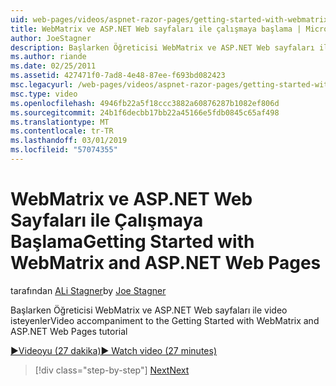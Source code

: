 ```yaml
---
uid: web-pages/videos/aspnet-razor-pages/getting-started-with-webmatrix-and-aspnet-web-pages
title: WebMatrix ve ASP.NET Web sayfaları ile çalışmaya başlama | Microsoft Docs
author: JoeStagner
description: Başlarken Öğreticisi WebMatrix ve ASP.NET Web sayfaları ile video isteyenler
ms.author: riande
ms.date: 02/25/2011
ms.assetid: 427471f0-7ad8-4e48-87ee-f693bd082423
msc.legacyurl: /web-pages/videos/aspnet-razor-pages/getting-started-with-webmatrix-and-aspnet-web-pages
msc.type: video
ms.openlocfilehash: 4946fb22a5f18ccc3882a60876287b1082ef806d
ms.sourcegitcommit: 24b1f6decbb17bb22a45166e5fdb0845c65af498
ms.translationtype: MT
ms.contentlocale: tr-TR
ms.lasthandoff: 03/01/2019
ms.locfileid: "57074355"
---
```

<a name="getting-started-with-webmatrix-and-aspnet-web-pages"></a><span data-ttu-id="6e1a5-103">WebMatrix ve ASP.NET Web Sayfaları ile Çalışmaya Başlama</span><span class="sxs-lookup"><span data-stu-id="6e1a5-103">Getting Started with WebMatrix and ASP.NET Web Pages</span></span>
====================
<span data-ttu-id="6e1a5-104">tarafından [ALi Stagner](https://github.com/JoeStagner)</span><span class="sxs-lookup"><span data-stu-id="6e1a5-104">by [Joe Stagner](https://github.com/JoeStagner)</span></span>

<span data-ttu-id="6e1a5-105">Başlarken Öğreticisi WebMatrix ve ASP.NET Web sayfaları ile video isteyenler</span><span class="sxs-lookup"><span data-stu-id="6e1a5-105">Video accompaniment to the Getting Started with WebMatrix and ASP.NET Web Pages tutorial</span></span>

[<span data-ttu-id="6e1a5-106">&#9654;Videoyu (27 dakika)</span><span class="sxs-lookup"><span data-stu-id="6e1a5-106">&#9654; Watch video (27 minutes)</span></span>](https://channel9.msdn.com/Blogs/ASP-NET-Site-Videos/getting-started-with-webmatrix-and-aspnet-web-pages)

> [!div class="step-by-step"]
> [<span data-ttu-id="6e1a5-107">Next</span><span class="sxs-lookup"><span data-stu-id="6e1a5-107">Next</span></span>](introduction-to-aspnet-web-programming-using-the-razor-syntax.md)
